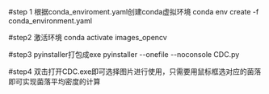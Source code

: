 #step 1 根据conda_enviroment.yaml创建conda虚拟环境
conda env create -f conda_environment.yaml

#step2 激活环境
conda activate images_opencv

#step3 pyinstaller打包成exe
pyinstaller --onefile --noconsole CDC.py

#step4
双击打开CDC.exe即可选择图片进行使用，只需要用鼠标框选对应的菌落即可实现菌落平均密度的计算

